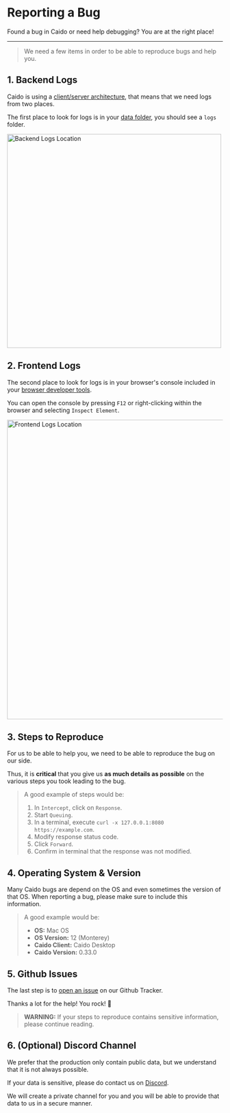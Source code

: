 # Reporting a Bug

Found a bug in Caido or need help debugging? You are at the right place!

---

> We need a few items in order to be able to reproduce bugs and help you.

## 1. Backend Logs

Caido is using a [client/server architecture](/internals/instances.md), that means that we need logs from two places.

The first place to look for logs is in your [data folder](/configuration/data_location.md), you should see a `logs` folder.

<img width="500" alt="Backend Logs Location" src="/_images/backend_logs.png" center/>

## 2. Frontend Logs

The second place to look for logs is in your browser's console included in your [browser developer tools](https://developer.mozilla.org/en-US/docs/Learn/Common_questions/Tools_and_setup/What_are_browser_developer_tools).

You can open the console by pressing `F12` or right-clicking within the browser and selecting `Inspect Element`.

<img width="700" alt="Frontend Logs Location" src="/_images/frontend_logs.png" center/>

## 3. Steps to Reproduce

For us to be able to help you, we need to be able to reproduce the bug on our side.

Thus, it is **critical** that you give us **as much details as possible** on the various steps you took leading to the bug.

> A good example of steps would be:
>
> 1. In `Intercept`, click on `Response`.
> 2. Start `Queuing`.
> 3. In a terminal, execute `curl -x 127.0.0.1:8080 https://example.com`.
> 4. Modify response status code.
> 5. Click `Forward`.
> 6. Confirm in terminal that the response was not modified.

## 4. Operating System & Version

Many Caido bugs are depend on the OS and even sometimes the version of that OS.
When reporting a bug, please make sure to include this information.

> A good example would be:
>
> - **OS:** Mac OS
> - **OS Version:** 12 (Monterey)
> - **Caido Client:** Caido Desktop
> - **Caido Version:** 0.33.0

## 5. Github Issues

The last step is to [open an issue](https://github.com/caido/caido/issues/new?assignees=&labels=&projects=&template=bug.md&title=) on our Github Tracker.

Thanks a lot for the help! You rock! 🤘

> **WARNING:** If your steps to reproduce contains sensitive information, please continue reading.

## 6. (Optional) Discord Channel

We prefer that the production only contain public data, but we understand that it is not always possible.

If your data is sensitive, please do contact us on [Discord](https://links.caido.io/www-discord).

We will create a private channel for you and you will be able to provide that data to us in a secure manner.
